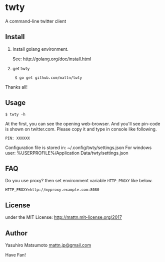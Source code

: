 # twty

A command-line twitter client

## Install

1. Install golang environment.

   See: http://golang.org/doc/install.html

2. get twty

        $ go get github.com/mattn/twty

Thanks all!

## Usage

    $ twty -h

At the first, you can see the opening web-browser.  And you'll see pin-code is
shown on twitter.com.  Please copy it and type in console like following.

    PIN: XXXXXX

Configuration file is stored in: ~/.config/twty/settings.json
For windows user: %USERPROFILE%/Application Data/twty/settings.json

## FAQ

Do you use proxy? then set environment variable `HTTP_PROXY` like below.

    HTTP_PROXY=http://myproxy.example.com:8080

## License

under the MIT License: http://mattn.mit-license.org/2017

## Author

Yasuhiro Matsumoto <mattn.jp@gmail.com>

Have Fan!
